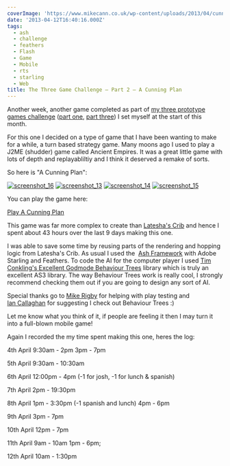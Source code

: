 ```yaml
---
coverImage: 'https://www.mikecann.co.uk/wp-content/uploads/2013/04/cunning-plan.png'
date: '2013-04-12T16:40:16.000Z'
tags:
  - ash
  - challenge
  - feathers
  - Flash
  - Game
  - Mobile
  - rts
  - starling
  - Web
title: The Three Game Challenge – Part 2 – A Cunning Plan
---
```


Another week, another game completed as part of [my three prototype games challenge](https://mikecann.co.uk/personal-project/the-three-game-challenge/) ([part one](https://mikecann.co.uk/personal-project/the-three-game-challenge-part-1-lateshas-crib/), [part three](https://mikecann.co.uk/personal-project/the-three-game-challenge-part-3-the-family-jewels/)) I set myself at the start of this month.

<!-- more -->

For this one I decided on a type of game that I have been wanting to make for a while, a turn based strategy game. Many moons ago I used to play a J2ME (shudder) game called Ancient Empires. It was a great little game with lots of depth and replayabliltiy and I think it deserved a remake of sorts.

So here is "A Cunning Plan":

[![screenshot_16](https://mikecann.co.uk/wp-content/uploads/2013/04/screenshot_16-300x224.png)](https://mikecann.co.uk/wp-content/uploads/2013/04/screenshot_16-300x224.png) [![screenshot_13](https://mikecann.co.uk/wp-content/uploads/2013/04/screenshot_13-300x222.png)](https://mikecann.co.uk/wp-content/uploads/2013/04/screenshot_13-300x222.png)
[![screenshot_14](https://mikecann.co.uk/wp-content/uploads/2013/04/screenshot_14-300x220.png)](https://mikecann.co.uk/wp-content/uploads/2013/04/screenshot_14-300x220.png) [![screenshot_15](https://mikecann.co.uk/wp-content/uploads/2013/04/screenshot_15-300x225.png)](https://mikecann.co.uk/wp-content/uploads/2013/04/screenshot_15-300x225.png)

You can play the game here:

[Play A Cunning Plan](https://mikecann.co.uk/projects/acunningplan)

This game was far more complex to create than [Latesha's Crib](https://mikecann.co.uk/personal-project/the-three-game-challenge-part-1-lateshas-crib/) and hence I spent about 43 hours over the last 9 days making this one.

I was able to save some time by reusing parts of the rendering and hopping logic from Latesha's Crib. As usual I used the  [Ash Framework](https://www.ashframework.org/) with Adobe Starling and Feathers. To code the AI for the computer player I used [Tim Conkling's Excellent Godmode Behaviour Trees](https://github.com/tconkling/godmode-as3) library which is truly an excellent AS3 library. The way Behaviour Trees work is really cool, I strongly recommend checking them out if you are going to design any sort of AI.

Special thanks go to [Mike Rigby](https://www.facebook.com/mikepaulrigby) for helping with play testing and [Ian Callaghan](https://www.facebook.com/ian.t.callaghan) for suggesting I check out Behaviour Trees :)

Let me know what you think of it, if people are feeling it then I may turn it into a full-blown mobile game!

Again I recorded the my time spent making this one, heres the log:

4th April
9:30am - 2pm
3pm - 7pm

5th April
9:30am - 10:30am

6th April
12:00pm - 4pm (-1 for josh, -1 for lunch &amp; spanish)

7th April
2pm - 19:30pm

8th April
1pm - 3:30pm (-1 spanish and lunch)
4pm - 6pm

9th April
3pm - 7pm

10th April
12pm - 7pm

11th April
9am - 10am
1pm - 6pm;

12th April
10am - 1:30pm
